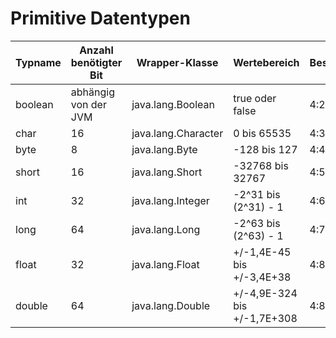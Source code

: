 # Primitive Datentypen


| Typname | Anzahl benötigter Bit | Wrapper-Klasse | Wertebereich | Beschreibung |
| -- | -- | -- | -- | -- |
| boolean | abhängig von der JVM | java.lang.Boolean | true oder false | 4:2 |
| char | 16 | java.lang.Character | 0 bis  65535 | 4:3 |
| byte | 8 | java.lang.Byte | -128 bis 127 | 4:4 |
| short | 16 | java.lang.Short | -32768 bis 32767 | 4:5 |
| int | 32 | java.lang.Integer | -2^31 bis (2^31) - 1  | 4:6 |
| long | 64 | java.lang.Long | -2^63 bis (2^63) - 1 | 4:7 |
| float | 32 | java.lang.Float | +/-1,4E-45 bis +/-3,4E+38 | 4:8 |
| double | 64 | java.lang.Double | +/-4,9E-324 bis +/-1,7E+308 | 4:8 |


